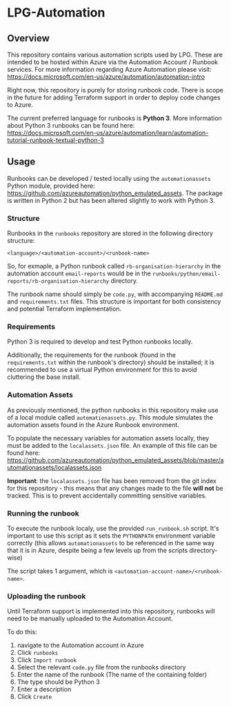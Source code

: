 # LPG-Automation

## Overview
This repository contains various automation scripts used by LPG. These are intended to be hosted within Azure via the Automation Account / Runbook services. For more information regarding Azure Automation please visit: https://docs.microsoft.com/en-us/azure/automation/automation-intro

Right now, this repository is purely for storing runbook code. There is scope in the future for adding Terraform support in order to deploy code changes to Azure.

The current preferred language for runbooks is **Python 3**. More information about Python 3 runbooks can be found here: https://docs.microsoft.com/en-us/azure/automation/learn/automation-tutorial-runbook-textual-python-3

## Usage

Runbooks can be developed / tested locally using the `automationassets` Python module, provided here: https://github.com/azureautomation/python_emulated_assets. The package is written in Python 2 but has been altered slightly to work with Python 3.

### Structure

Runbooks in the `runbooks` repository are stored in the following directory structure:

`<language>/<automation-account>/<runbook-name>`

So, for exmaple, a Python runbook called `rb-organisation-hierarchy` in the automation account `email-reports` would be in the `runbooks/python/email-reports/rb-organisation-hierarchy` directory.

The runbook name should simply be `code.py`, with accompanying `README.md` and `requirements.txt` files. This structure is important for both consistency and potential Terraform implementation.

### Requirements

Python 3 is required to develop and test Python runbooks locally.

Additionally, the requirements for the runbook (found in the `requirements.txt` within the runbook's directory) should be installed; it is recommended to use a virtual Python environment for this to avoid cluttering the base install.

### Automation Assets

As previously mentioned, the python runbooks in this repository make use of a local module called `automationassets.py`. This module simulates the automation assets found in the Azure Runbook environment.

To populate the necessary variables for automation assets locally, they must be added to the `localassets.json` file. An example of this file can be found here: https://github.com/azureautomation/python_emulated_assets/blob/master/automationassets/localassets.json

**Important**: the `localassets.json` file has been removed from the git index for this repository - this means that any changes made to the file **will not** be tracked. This is to prevent accidentally committing sensitive variables.

### Running the runbook

To execute the runbook localy, use the provided `run_runbook.sh` script. It's important to use this script as it sets the `PYTHONPATH` environment variable correctly (this allows `automationassets` to be referenced in the same way that it is in Azure, despite being a few levels up from the scripts directory-wise)

The script takes 1 argument, which is `<automation-account-name>/<runbook-name>`.

### Uploading the runbook

Until Terraform support is implemented into this repository, runbooks will need to be manually uploaded to the Automation Account.

To do this:
1. navigate to the Automation account in Azure
1. Click `runbooks`
1. Click `Import runbook`
1. Select the relevant `code.py` file from the runbooks directory
1. Enter the name of the runbook (The name of the containing folder)
1. The type should be Python 3
1. Enter a description
1. Click `Create`